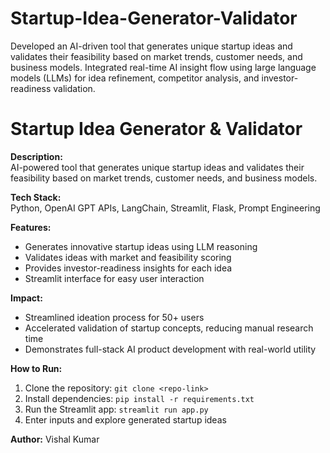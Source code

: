 # Startup-Idea-Generator-Validator
Developed an AI-driven tool that generates unique startup ideas and validates their feasibility based on market trends, customer needs, and business models.  Integrated real-time AI insight flow using large language models (LLMs) for idea refinement, competitor analysis, and investor-readiness validation.
# Startup Idea Generator & Validator

**Description:**  
AI-powered tool that generates unique startup ideas and validates their feasibility based on market trends, customer needs, and business models.

**Tech Stack:**  
Python, OpenAI GPT APIs, LangChain, Streamlit, Flask, Prompt Engineering

**Features:**  
- Generates innovative startup ideas using LLM reasoning  
- Validates ideas with market and feasibility scoring  
- Provides investor-readiness insights for each idea  
- Streamlit interface for easy user interaction

**Impact:**  
- Streamlined ideation process for 50+ users  
- Accelerated validation of startup concepts, reducing manual research time  
- Demonstrates full-stack AI product development with real-world utility

**How to Run:**  
1. Clone the repository: `git clone <repo-link>`  
2. Install dependencies: `pip install -r requirements.txt`  
3. Run the Streamlit app: `streamlit run app.py`  
4. Enter inputs and explore generated startup ideas

**Author:** Vishal Kumar
